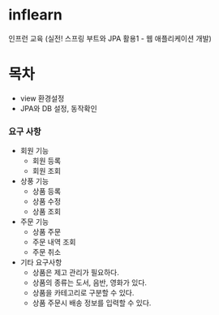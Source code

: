 # inflearn
인프런 교육 (실전! 스프링 부트와 JPA 활용1 - 웹 애플리케이션 개발)

# 목차
 * view 환경설정
 * JPA와 DB 설정, 동작확인

### 요구 사항
 * 회원 기능
   * 회원 등록
   * 회원 조회
 * 상풍 기능
   * 상품 등록
   * 상품 수정
   * 상품 조회
 * 주문 기능
   * 상품 주문
   * 주문 내역 조회
   * 주문 취소 
 * 기타 요구사항
   * 상품은 제고 관리가 필요하다.
   * 상품의 종류는 도서, 음반, 영화가 있다.
   * 상품을 카테고리로 구분할 수 있다.
   * 상품 주문시 배송 정보를 입력할 수 있다.    
   
   
 
